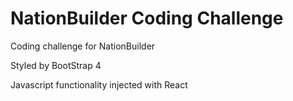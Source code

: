 # NationBuilder Coding Challenge
Coding challenge for NationBuilder

Styled by BootStrap 4

Javascript functionality injected with React
